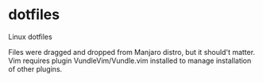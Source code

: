 # dotfiles
Linux dotfiles

Files were dragged and dropped from Manjaro distro, but it should't matter.
Vim requires plugin VundleVim/Vundle.vim installed to manage installation of other plugins.
